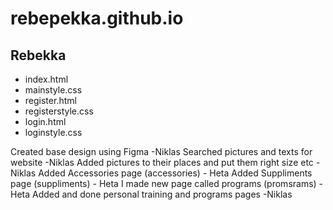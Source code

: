 # rebepekka.github.io
<h2>Rebekka</h2>
<ul>
<li>index.html</li>
<li>mainstyle.css</li>
<li>register.html</li>
<li>registerstyle.css</li>
<li>login.html</li>
<li>loginstyle.css</li>
</ul>
Created base design using Figma -Niklas
Searched pictures and texts for website -Niklas
Added pictures to their places and put them right size etc -Niklas
Added Accessories page (accessories) - Heta
Added Suppliments page (suppliments) - Heta
I made new page called programs (promsrams) -Heta
Added and done personal training and programs pages -Niklas
